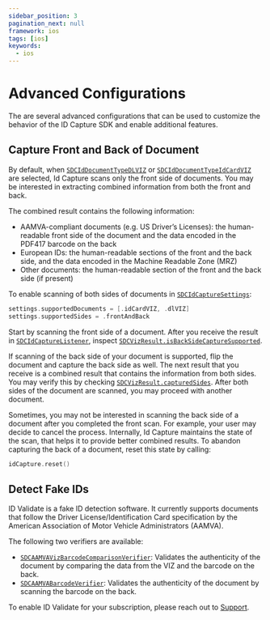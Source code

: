 ```yaml
---
sidebar_position: 3
pagination_next: null
framework: ios
tags: [ios]
keywords:
  - ios
---
```


# Advanced Configurations

The are several advanced configurations that can be used to customize the behavior of the ID Capture SDK and enable additional features.

## Capture Front and Back of Document

By default, when [`SDCIdDocumentTypeDLVIZ`](https://docs.scandit.com/data-capture-sdk/ios/id-capture/api/id-document-type.html#value-scandit.datacapture.id.IdDocumentType.DlViz) or [`SDCIdDocumentTypeIdCardVIZ`](https://docs.scandit.com/data-capture-sdk/ios/id-capture/api/id-document-type.html#value-scandit.datacapture.id.IdDocumentType.IdCardViz) are selected, Id Capture scans only the front side of documents. You may be interested in extracting combined information from both the front and back.

The combined result contains the following information:

* AAMVA-compliant documents (e.g. US Driver’s Licenses): the human-readable front side of the document and the data encoded in the PDF417 barcode on the back 
* European IDs: the human-readable sections of the front and the back side, and the data encoded in the Machine Readable Zone (MRZ) 
* Other documents: the human-readable section of the front and the back side (if present)

To enable scanning of both sides of documents in [`SDCIdCaptureSettings`](https://docs.scandit.com/data-capture-sdk/ios/id-capture/api/id-capture-settings.html#class-scandit.datacapture.id.IdCaptureSettings):

```swift
settings.supportedDocuments = [.idCardVIZ, .dlVIZ]
settings.supportedSides = .frontAndBack
```
Start by scanning the front side of a document. After you receive the result in [`SDCIdCaptureListener`](https://docs.scandit.com/data-capture-sdk/ios/id-capture/api/id-capture-listener.html#interface-scandit.datacapture.id.IIdCaptureListener), inspect [`SDCVizResult.isBackSideCaptureSupported`](https://docs.scandit.com/data-capture-sdk/ios/id-capture/api/viz-result.html#property-scandit.datacapture.id.VizResult.IsBackSideCaptureSupported). 

If scanning of the back side of your document is supported, flip the document and capture the back side as well. The next result that you receive is a combined result that contains the information from both sides. You may verify this by checking [`SDCVizResult.capturedSides`](https://docs.scandit.com/data-capture-sdk/ios/id-capture/api/viz-result.html#property-scandit.datacapture.id.VizResult.CapturedSides). After both sides of the document are scanned, you may proceed with another document.

Sometimes, you may not be interested in scanning the back side of a document after you completed the front scan. For example, your user may decide to cancel the process. Internally, Id Capture maintains the state of the scan, that helps it to provide better combined results. To abandon capturing the back of a document, reset this state by calling:

```swift
idCapture.reset()
```

## Detect Fake IDs

ID Validate is a fake ID detection software. It currently supports documents that follow the Driver License/Identification Card specification by the American Association of Motor Vehicle Administrators (AAMVA).

The following two verifiers are available:

* [`SDCAAMVAVizBarcodeComparisonVerifier`](https://docs.scandit.com/data-capture-sdk/ios/id-capture/api/aamva-viz-barcode-comparison-verifier.html#class-scandit.datacapture.id.AamvaVizBarcodeComparisonVerifier): Validates the authenticity of the document by comparing the data from the VIZ and the barcode on the back.
* [`SDCAAMVABarcodeVerifier`](https://docs.scandit.com/data-capture-sdk/ios/id-capture/api/aamva-barcode-verifier.html#class-scandit.datacapture.id.AamvaBarcodeVerifier): Validates the authenticity of the document by scanning the barcode on the back.

To enable ID Validate for your subscription, please reach out to [Support](mailto:support@scandit.com).

